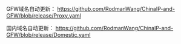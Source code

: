 GFW域名自动更新： https://github.com/RodmanWang/ChinaIP-and-GFW/blob/release/Proxy.yaml

国内域名自动更新： https://github.com/RodmanWang/ChinaIP-and-GFW/blob/release/Domestic.yaml
